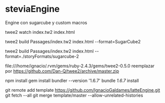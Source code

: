 # steviaEngine
Engine con sugarcube y custom macros

twee2 watch index.tw2 index.html

twee2 build Passages/index.tw2 index.html --format=SugarCube2

twee2 build Passages/index.tw2 index.html --format=./storyFormats/sugarcube-2

file:///home/ignacio/.rvm/gems/ruby-2.4.3/gems/twee2-0.5.0 reemplazar por https://github.com/Dan-Q/twee2/archive/master.zip

npm install
gem install bundler --version '1.6.7'
bundle _1.6.7_ install

git remote add template https://github.com/IgnacioGaldames/latteEngine.git
git fetch --all
git merge template/master --allow-unrelated-histories